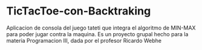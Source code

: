# TicTacToe-con-Backtraking

Aplicacion de consola del juego tateti que integra el algoritmo de MIN-MAX para poder jugar contra la maquina. 
Es un proyecto grupal hecho para la materia Programacion III, dada por el profesor Ricardo Webhe
